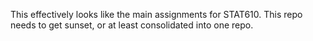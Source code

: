 This effectively looks like the main assignments for STAT610. This repo needs to get sunset, or at least consolidated into one repo.
